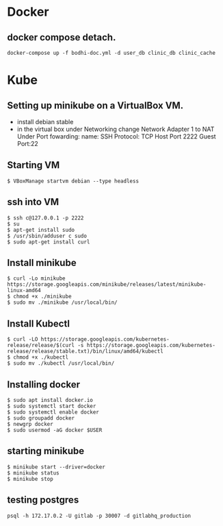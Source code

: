 # Docker
## docker compose detach.
```
docker-compose up -f bodhi-doc.yml -d user_db clinic_db clinic_cache
```

# Kube
## Setting up minikube on a VirtualBox VM.

* install debian stable 
* in the virtual box under Networking change Network Adapter 1 to NAT
Under Port fowarding:
name: SSH
Protocol: TCP
Host Port 2222
Guest Port:22
## Starting VM 
```
$ VBoxManage startvm debian --type headless
```
## ssh into VM
```
$ ssh c@127.0.0.1 -p 2222
$ su 
$ apt-get install sudo
$ /usr/sbin/adduser c sudo
$ sudo apt-get install curl
```

## Install minikube
```
$ curl -Lo minikube https://storage.googleapis.com/minikube/releases/latest/minikube-linux-amd64
$ chmod +x ./minikube
$ sudo mv ./minikube /usr/local/bin/
```

## Install Kubectl
```
$ curl -LO https://storage.googleapis.com/kubernetes-release/release/$(curl -s https://storage.googleapis.com/kubernetes-release/release/stable.txt)/bin/linux/amd64/kubectl
$ chmod +x ./kubectl
$ sudo mv ./kubectl /usr/local/bin/
```

## Installing docker
```
$ sudo apt install docker.io
$ sudo systemctl start docker
$ sudo systemctl enable docker
$ sudo groupadd docker
$ newgrp docker 
$ sudo usermod -aG docker $USER
```

## starting minikube
```
$ minikube start --driver=docker
$ minikube status
$ minikube stop
```

## testing postgres
```
psql -h 172.17.0.2 -U gitlab -p 30007 -d gitlabhq_production
```
